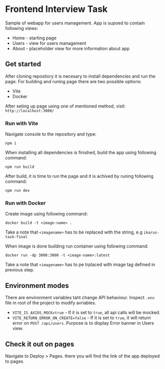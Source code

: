 # Frontend Interview Task

Sample of webapp for users management. App is supoed to contain following views:
- Home - starting page
- Users - view for users management
- About - placeholder view for more information about app

## Get started

After cloning repository it is necesary to install dependencies and run the page. For building and runing page
there are two possible options:
- Vite
- Docker

After seting up page using one of mentioned method, visit: `http://localhost:3000/`

### Run with Vite
Navigate console to the repository and type:
```
npm i
```
When installing all dependencies is finished, build the app using following command: 
```
npm run build
```
After build, it is time to run the page and  it is achived by runing following command:
```
npm run dev
```

### Run with Docker
Create image using following command:
```
docker build -t <image-name> . 
``` 
Take a note that `<imagename>` has to be replaced with the string, e.g `ikarus-task-final`

When image is done building run container using following command:
```
docker run -dp 3000:3000 -t <image-name>:latest
```
Take a note that `<imagename>` has to pe trplaced with image tag defined in previous step.

## Environment modes

There are environment variables taht change API behaviour. Inspect `.env` file in root of the project to modify avriables.
- `VITE_IS_AXIOS_MOCK=true` - If it is set to `true`, all api calls will be mocked.
- `VITE_RETURN_ERROR_ON_CREATE=false` - If it is set to `true`, it will return error on `POST /api/users`. Purpose is to display Error banner in Users view.

## Check it out on pages

Navigate to Deploy > Pages. there you will find the link of the app deployed to pages.